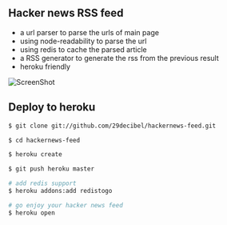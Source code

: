 ## Hacker news RSS feed
* a url parser to parse the urls of main page
* using node-readability to parse the url
* using redis to cache the parsed article
* a RSS generator to generate the rss from the previous result
* heroku friendly

![ScreenShot](http://29decibel.github.com/hackernews-feed/images/hackernews-feed.png)

## Deploy to heroku
```bash
$ git clone git://github.com/29decibel/hackernews-feed.git

$ cd hackernews-feed

$ heroku create

$ git push heroku master

# add redis support
$ heroku addons:add redistogo

# go enjoy your hacker news feed
$ heroku open

```

